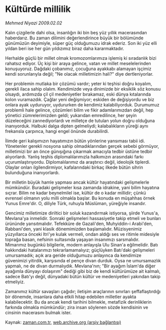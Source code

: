 # Kültürde millilik

*Mehmed Niyazi 2009.02.02*

<tr><td class="metin" colspan="2" style="padding-top: 20px; padding-left: 5px; ">Kalın çizgilerle dahi olsa, insanlığın iki bin beş yüz yıllık macerasından haberdarız. Bu zaman dilimini değerlendirince büyük bir bölümünde günümüzün deyimiyle, süper güç olduğumuzu idrak ederiz. Son iki yüz elli yıldan beri ise her gün yıldızımız biraz daha kararmaktadır.</td></tr><tr><td class="metin" colspan="2" style="padding-top: 20px; padding-left: 5px; "><p>Herhalde güçlü bir millet olmak kromozomlarımıza işlemiş ki sıradanlık bizi rahatsız ediyor. Üç kişi bir araya gelince, vatan ve millet meselelerinden konuşuyoruz. Dağdaki çobanımız, çocuğuna ayakkabı alamayan işçimiz kendi sorunlarıyla değil; "Ne olacak milletimizin hali?" diye dertleniyorlar.
<p>Her problemin mutlaka bir çözümü vardır; yeter ki teşhisi doğru koyalım, gerekli ilaca sahip olalım. Kendimizde veya dinimizde bir eksiklik söz konusu olsaydı, ardımızda çil çil medeniyetler bırakamaz, eski dünya kıtalarında kolon vuramazdık. Çağlar yeni değişmiyor; eskiden de değişiyordu ve biz onlara ayak uyduruyor, uydururken de kendimiz kalabiliyorduk. Durumumuz problemli hale gelince, çözümleri bilim ve fikir adamlarımızdan değil, hep yönetici zümrelerimizden geldi; yukarıdan emredilince, her şeyin düzeleceğini zannediyorlardı ve milletçe de tutulan yolun doğru olduğuna inanıyorduk. Halbuki dalga dipten gelmeliydi; kalabalıkların yüreği aynı frekansla çarpınca, hangi engel önünde durabilirdi.
<p>İlimde geri kalışımızın hayatımızın bütün yönlerine yansıması tabii idi. Yönetenler gerekli nosyona sahip olmadıklarından gerçek sebebi görmüyor, milletimizi bir an önce günışığına çıkarmak amacıyla tedbir üstüne tedbir alıyorlardı. Yanlış teşhis diplomalılarımızla halkımızın arasındaki farkı uçurumlaştırıyordu. Diplomalılarımız da araştırıcı değil, ideolojik tiplerdi. Olaylar onları ilgilendirmiyor, kafalarındaki birkaç ilkede bütün sihrin bulunduğuna inanıyorlardı.
<p>Bir milletin büyük hamle yapması ancak kültür hayatındaki gelişmelerle mümkündür. Buradaki gelişmeler kısa zamanda idrakine, yani bilim hayatına sıçrar. Bilim ne kadar beynelmilel ise, kültür de o kadar millidir; çünkü evrensel olmanın yolu milli olmakla başlar. Bu konuda en müşahhas örnek Yunus Emre'dir. O, diliyle Türk, ruhuyla Müslüman, yüreğiyle insandır.
<p>Gencimiz milletimize diriltici bir soluk kazandırmak istiyorsa, şiirde Yunus'a, Mevlana'ya inmelidir. Sonraki gelişmeleri hassasiyetle takip etmeli ve bunları ürününde yansıtmalıdır. Tefekküre de Gazali'den, Muhyiddin-i Arabi'den, Rabbani'den, yani klasik dönemimizden başlamalıdır. Müzisyenimiz yüzyıllarca önceki Itri'ye kulak vermeli, ondan aldığı ses ve ritimle midesiyle toprağa basan, nefsinin sultasında yaşayan insanımızı sarsmalıdır. Mimarımız bugünkü bilgilerle, modern anlayışla Ulu Sinan'a eğilmelidir. Batı hakkındaki hatalarımızı tekrarlamamalıyız; güçlüyken Batı'daki gelişmeleri umursamadık; açık ara geride olduğumuzu anlayınca da kendimize güvenimizi yitirdik, karşısında el pençe divan durduk. Oysa ne umursamazlık yapmalı, ne de divan durmalıydık. Mevlana'nın; "Bir ayağım İslam'da diğer ayağımla dünyayı dolaşırım" dediği gibi biz de kendi kültürümüze ait kalmalı, sadece Batı'yı değil, dünyadaki bütün kültür ve medeniyetleri yakından takip etmeliyiz.
<p>Zamanımız kültür savaşları çağıdır; iletişim araçlarının sınırları şeffaflaştırdığı bir dönemde, insanlara daha etkili hitap edebilen milletler ayakta kalabilecektir. Bu da ancak kendi tarihini bilmekle, metafizik derinliklerin farkında olmakla mümkündür; zira insan söylenen sözde kendisinin ve cinsinin macerasını bulmak ister.<br/></p></p></p></p></p></p></td></tr>

Kaynak: [zaman.com.tr](http://zaman.com.tr/yazar.do?yazino=810698), [web.archive.org (arşiv bağlantısı)](http://web.archive.org/web/20100223224654/http://www.zaman.com.tr:80/yazar.do?yazino=810698)
